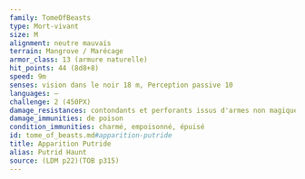 ```yaml
---
family: TomeOfBeasts
type: Mort-vivant
size: M
alignment: neutre mauvais
terrain: Mangrove / Marécage
armor_class: 13 (armure naturelle)
hit_points: 44 (8d8+8)
speed: 9m
senses: vision dans le noir 18 m, Perception passive 10
languages: —
challenge: 2 (450PX)
damage_resistances: contondants et perforants issus d'armes non magiques
damage_immunities: de poison
condition_immunities: charmé, empoisonné, épuisé
id: tome_of_beasts.md#apparition-putride
title: Apparition Putride
alias: Putrid Haunt
source: (LDM p22)(TOB p315)
---
```


